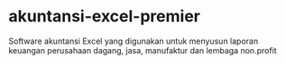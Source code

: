 # akuntansi-excel-premier
Software akuntansi Excel yang digunakan untuk menyusun laporan keuangan perusahaan dagang, jasa, manufaktur dan lembaga non.profit
